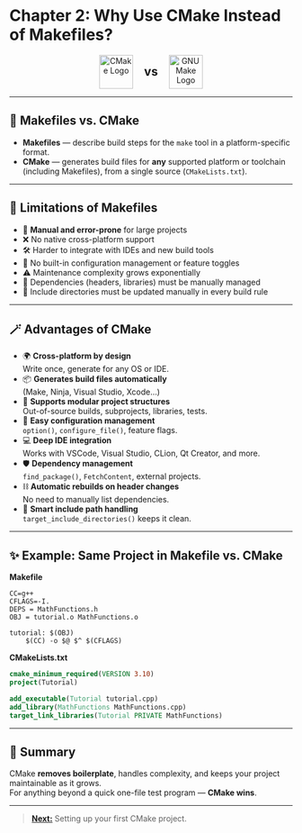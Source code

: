 # Chapter 2: Why Use CMake Instead of Makefiles?

<p align="center">
    <img src="https://cmake.org/wp-content/uploads/2023/08/CMake-Mark-1.svg" alt="CMake Logo" width="60" style="vertical-align:middle;"/>
    <span style="display:inline-block; font-size:1.5em; font-weight:bold; margin: 0 16px; vertical-align:middle; line-height:60px;">vs</span>
    <img src="https://upload.wikimedia.org/wikipedia/commons/8/83/The_GNU_logo.png" alt="GNU Make Logo" width="60" style="vertical-align:middle;"/>
</p>

---

## 🔎 Makefiles vs. CMake

- **Makefiles** — describe build steps for the `make` tool in a platform-specific format.
- **CMake** — generates build files for **any** supported platform or toolchain (including Makefiles), from a single source (`CMakeLists.txt`).

---

## 🚩 Limitations of Makefiles

- 📝 **Manual and error-prone** for large projects  
- ❌ No native cross-platform support  
- 🛠️ Harder to integrate with IDEs and new build tools  
- 🔄 No built-in configuration management or feature toggles  
- ⚠️ Maintenance complexity grows exponentially  
- 🔗 Dependencies (headers, libraries) must be manually managed  
- 📂 Include directories must be updated manually in every build rule

---

## 🪄 Advantages of CMake

- 🌍 **Cross-platform by design**  
  Write once, generate for any OS or IDE.
- 📦 **Generates build files automatically**  
  (Make, Ninja, Visual Studio, Xcode…)
- 🧩 **Supports modular project structures**  
  Out-of-source builds, subprojects, libraries, tests.
- 🔧 **Easy configuration management**  
  `option()`, `configure_file()`, feature flags.
- 💻 **Deep IDE integration**  
  Works with VSCode, Visual Studio, CLion, Qt Creator, and more.
- 🛡️ **Dependency management**  
  `find_package()`, `FetchContent`, external projects.
- ⛓️ **Automatic rebuilds on header changes**  
  No need to manually list dependencies.
- 📂 **Smart include path handling**  
  `target_include_directories()` keeps it clean.

---

## ✨ Example: Same Project in Makefile vs. CMake

**Makefile**
```make
CC=g++
CFLAGS=-I.
DEPS = MathFunctions.h
OBJ = tutorial.o MathFunctions.o

tutorial: $(OBJ)
	$(CC) -o $@ $^ $(CFLAGS)
```

**CMakeLists.txt**
```cmake
cmake_minimum_required(VERSION 3.10)
project(Tutorial)

add_executable(Tutorial tutorial.cpp)
add_library(MathFunctions MathFunctions.cpp)
target_link_libraries(Tutorial PRIVATE MathFunctions)
```

---

## 💬 Summary

CMake **removes boilerplate**, handles complexity, and keeps your project maintainable as it grows.  
For anything beyond a quick one-file test program — **CMake wins**.

---

> [**Next:**](Chapter_3.md) Setting up your first CMake project.
